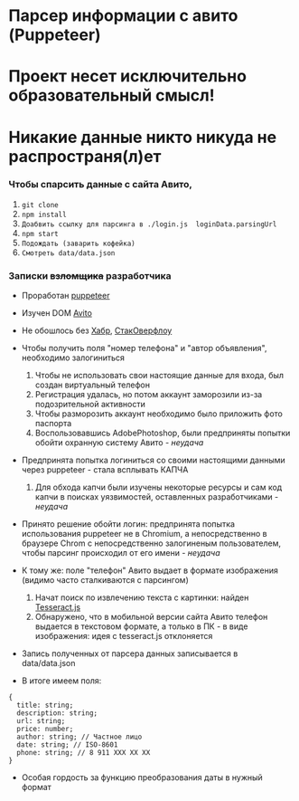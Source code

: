 # Парсер информации с авито (Puppeteer)

# Проект несет исключительно образовательный смысл!
# Никакие данные никто никуда не распространя(л)ет

### Чтобы спарсить данные с сайта Авито, 
1. ```git clone```
1. ```npm install```
1. ```Доабвить ссылку для парсинга в ./login.js  loginData.parsingUrl```
1. ```npm start```
1. ```Подождать (заварить кофейка)```
1. ```Смотреть data/data.json```

### Записки ~~взломщика~~ разработчика
* Проработан [puppeteer](https://github.com/puppeteer/puppeteer/blob/v13.5.1/docs/api.md)
* Изучен DOM [Avito](https://www.avito.ru/sankt-peterburg/sport_i_otdyh/nastolnye_igry-ASgBAgICAUTKAoZP?cd=1&q=root)
* Не обошлось без [Хабр](https://qna.habr.com/), [СтакОверфлоу](https://stackoverflow.com/)
* Чтобы получить поля "номер телефона" и "автор объявления", необходимо залогиниться
  1. Чтобы не использовать свои настоящие данные для входа, был создан виртуальный телефон
  1. Регистрация удалась, но потом аккаунт заморозили из-за подозрительной активности
  1. Чтобы разморозить аккаунт необходимо было приложить фото паспорта
  1. Воспользовавшись AdobePhotoshop, были предприняты попытки обойти охранную систему Авито - _неудача_

* Предпринята попытка логиниться со своими настоящими данными через puppeteer - стала всплывать КАПЧА
  1. Для обхода капчи были изучены некоторые ресурсы и сам код капчи в поисках уязвимостей, оставленных разработчиками - _неудача_

* Принято решение обойти логин: предпринята попытка использования puppeteer не в Chromium, а непосредственно в браузере Chrom с непосредственно залогиненым пользователем, чтобы парсинг происходил от его имени - _неудача_

* К тому же: поле "телефон" Авито выдает в формате изображения (видимо часто сталкиваются с парсингом)
  1. Начат поиск по извлечению текста с картинки: найден [Tesseract.js](https://proglib.io/p/tesseract-js-izvlekaem-tekst-iz-kartinok-s-pomoshchyu-javascript-2020-04-22)
  1. Обнаружено, что в мобильной версии сайта Авито телефон выдается в текстовом формате, а только в ПК - в виде изображения: идея с tesseract.js отклоняется

* Запись полученных от парсера данных записывается в data/data.json
* В итоге имеем поля:
```
{
  title: string;
  description: string;
  url: string;
  price: number;
  author: string; // Частное лицо
  date: string; // ISO-8601
  phone: string; // 8 911 ХХХ ХХ ХХ
}
```
* Особая гордость за функцию преобразования даты в нужный формат


